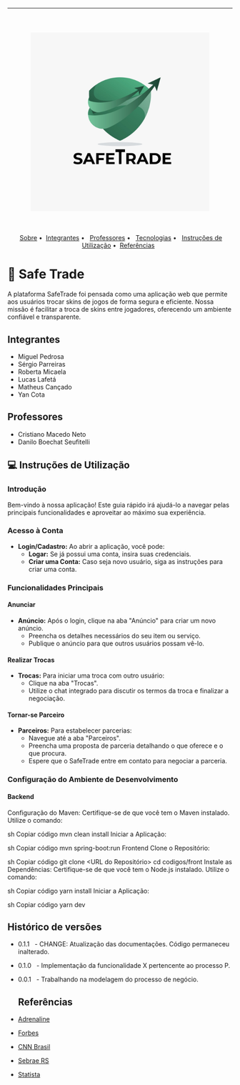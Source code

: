 <hr>
<br>
<h3 align="center">
<img width="400px" src="./docs/images/LogoSafeTrade.jpg">
</h3>
<br>
<p align="center">
 <a href="#-Safe-Trade">Sobre</a> •
 <a href="#-Integrantes">Integrantes</a> • 
 <a href="#-Professores">Professores</a> • 
 <a href="#-Tecnologias">Tecnologias</a> • 
 <a href="#-Instruções-de-utilização">Instruções de Utilização</a> •
 <a href="#-Referências">Referências</a>  
</p>

# 📝 Safe Trade

A plataforma SafeTrade foi pensada como uma aplicação web que permite aos usuários trocar skins de jogos de forma segura e eficiente. Nossa missão é facilitar a troca de skins entre jogadores, oferecendo um ambiente confiável e transparente.

## Integrantes

- Miguel Pedrosa 
- Sérgio Parreiras
- Roberta Micaela
- Lucas Lafetá 
- Matheus Cançado
- Yan Cota

## Professores

- Cristiano Macedo Neto
- Danilo Boechat Seufitelli


## 💻 Instruções de Utilização

### Introdução

Bem-vindo à nossa aplicação! Este guia rápido irá ajudá-lo a navegar pelas principais funcionalidades e aproveitar ao máximo sua experiência.

### Acesso à Conta

- **Login/Cadastro:** Ao abrir a aplicação, você pode:
  - **Logar:** Se já possui uma conta, insira suas credenciais.
  - **Criar uma Conta:** Caso seja novo usuário, siga as instruções para criar uma conta.

### Funcionalidades Principais

#### Anunciar

- **Anúncio:** Após o login, clique na aba "Anúncio" para criar um novo anúncio.
  - Preencha os detalhes necessários do seu item ou serviço.
  - Publique o anúncio para que outros usuários possam vê-lo.

#### Realizar Trocas

- **Trocas:** Para iniciar uma troca com outro usuário:
  - Clique na aba "Trocas".
  - Utilize o chat integrado para discutir os termos da troca e finalizar a negociação.

#### Tornar-se Parceiro

- **Parceiros:** Para estabelecer parcerias:
  - Navegue até a aba "Parceiros".
  - Preencha uma proposta de parceria detalhando o que oferece e o que procura.
  - Espere que o SafeTrade entre em contato para negociar a parceria.

### Configuração do Ambiente de Desenvolvimento

#### Backend

Configuração do Maven:
Certifique-se de que você tem o Maven instalado. Utilize o comando:

sh
Copiar código
mvn clean install
Iniciar a Aplicação:

sh
Copiar código
mvn spring-boot:run
Frontend
Clone o Repositório:

sh
Copiar código
git clone <URL do Repositório>
cd codigos/front
Instale as Dependências:
Certifique-se de que você tem o Node.js instalado. Utilize o comando:

sh
Copiar código
yarn install
Iniciar a Aplicação:

sh
Copiar código
yarn dev

## Histórico de versões

- 0.1.1
  - CHANGE: Atualização das documentações. Código permaneceu inalterado.
- 0.1.0
  - Implementação da funcionalidade X pertencente ao processo P.
- 0.0.1
  - Trabalhando na modelagem do processo de negócio.

  ## Referências

- [Adrenaline](https://www.adrenaline.com.br/games/cuidado-novo-golpe-oferece-skin-gratuita-e-rouba-contas-na-steam/)
- [Forbes](https://forbes.com.br/forbes-tech/2022/03/por-que-os-gamers-valorizam-tanto-as-roupas-e-acessorios-virtuais/)
- [CNN Brasil](https://www.cnnbrasil.com.br/tecnologia/publico-gamer-cresce-e-3-em-cada-4-brasileiros-consomem-jogos-eletronicos/)
- [Sebrae RS](https://digital.sebraers.com.br/blog/mercado/tendencias-para-a-industria-de-games-em-2024/#:~:text=A%20expectativa%20para%20os%20pr%C3%B3ximos,242%2C7%20bilh%C3%B5es%20no%20setor.)
- [Statista](https://www.statista.com/study/39310/video-games/?locale=en)
